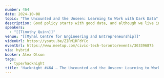 ```yaml
---
number: 464
date: 2024-10-08
topic: "The Uncounted and the Unseen: Learning to Work with Dark Data"
description: Good policy starts with good data, and although we live in an increasingly data-rich era, the world of dark data is also growing. We know too little about global mortality, which inhibits healthcare interventions; similarly, we struggle to estimate the number of unhoused in our communities, making it difficult to petition for more affordable housing. Solving problems which involve data that is uncollected, unstructured or otherwise obfuscated requires a new toolkit of best practices based on familiar principles of secure data governance. We'll talk about a few of these challenges as a way of illuminating a path through the problem of dark data. https://darkdataproject.org
speakers:
  - "[[Timothy Quinn]]"
venue: "[[Myhal Centre for Engineering and Entrepreneurship]]"
videoUrl: https://youtu.be/ZIRM1RFdYCc
eventUrl: https://www.meetup.com/civic-tech-toronto/events/303396875
via: hybrid
booker: Alex Olson
tags:
  - type/hacknight
title: 'Hacknight #464 – The Uncounted and the Unseen: Learning to Work with Dark Data'
---
```

